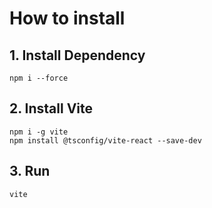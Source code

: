 # How to install

## 1. Install Dependency

```
npm i --force
```

## 2. Install Vite

```
npm i -g vite
npm install @tsconfig/vite-react --save-dev
```

## 3. Run

```
vite
```